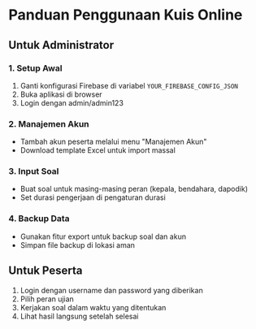 # Panduan Penggunaan Kuis Online

## Untuk Administrator

### 1. Setup Awal
1. Ganti konfigurasi Firebase di variabel `YOUR_FIREBASE_CONFIG_JSON`
2. Buka aplikasi di browser
3. Login dengan admin/admin123

### 2. Manajemen Akun
- Tambah akun peserta melalui menu "Manajemen Akun"
- Download template Excel untuk import massal

### 3. Input Soal
- Buat soal untuk masing-masing peran (kepala, bendahara, dapodik)
- Set durasi pengerjaan di pengaturan durasi

### 4. Backup Data
- Gunakan fitur export untuk backup soal dan akun
- Simpan file backup di lokasi aman

## Untuk Peserta
1. Login dengan username dan password yang diberikan
2. Pilih peran ujian
3. Kerjakan soal dalam waktu yang ditentukan
4. Lihat hasil langsung setelah selesai